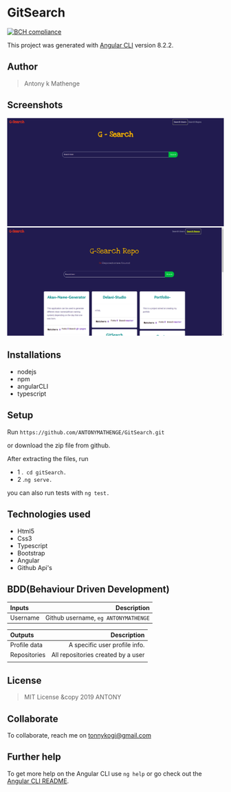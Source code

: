 # GitSearch

[![BCH compliance](https://bettercodehub.com/edge/badge/ANTONYMATHENGE/gitSearch?branch=master)](https://bettercodehub.com/)

This project was generated with [Angular CLI](https://github.com/angular/angular-cli) version 8.2.2.

## Author
> Antony k Mathenge
## Screenshots
<img src="src/assets/shot1.png" width="1000">
<img src="src/assets/shot2.png" width="1000">

## Installations
* nodejs
* npm
* angularCLI
* typescript

## Setup
Run ``https://github.com/ANTONYMATHENGE/GitSearch.git``

or download the zip file from github.

After extracting the files, run 

* 1  .`` cd gitSearch.`` 
* 2  .``ng serve.``

you can also run tests with ``ng test.``

## Technologies used
* Html5
* Css3
* Typescript
* Bootstrap
* Angular
* Github Api's

## BDD(Behaviour Driven Development)
| Inputs |  Description |
| :---         |          ---: |
| Username  | Github username, ``eg ANTONYMATHENGE``|


| Outputs |  Description |
| :---         |          ---: |
| Profile data  | A specific user profile info.|
| Repositories   |  All repositories created by a user |
|     |      |


## License
> MIT License &copy 2019 ANTONY

## Collaborate
To collaborate, reach me on [tonnykogi@gmail.com]()

## Further help

To get more help on the Angular CLI use `ng help` or go check out the [Angular CLI README](https://github.com/angular/angular-cli/blob/master/README.md).
